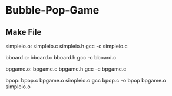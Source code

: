 # Bubble-Pop-Game

## Make File
simpleio.o: simpleio.c simpleio.h
	gcc -c simpleio.c

bboard.o:  bboard.c bboard.h
	gcc -c bboard.c

bpgame.o:  bpgame.c bpgame.h
	gcc -c bpgame.c

bpop: bpop.c bpgame.o simpleio.o 
	gcc bpop.c -o bpop bpgame.o simpleio.o
